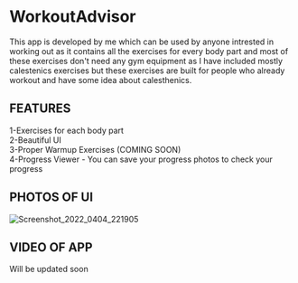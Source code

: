 # WorkoutAdvisor
This app is developed by me which can be used by anyone intrested in working out as it contains all the exercises for every body part and most of these exercises
don't need any gym equipment as I have included mostly calestenics exercises but these exercises are built for people who already workout and have some idea about calesthenics.
## FEATURES
1-Exercises for each body part  
2-Beautiful UI  
3-Proper Warmup Exercises (COMING SOON)  
4-Progress Viewer - You can save your progress photos to check your progress  
## PHOTOS OF UI
![Screenshot_2022_0404_221905](https://user-images.githubusercontent.com/33715591/161594821-0f2c4e61-b104-47ad-b33a-369683cd9a19.jpg)
## VIDEO OF APP
Will be updated soon
